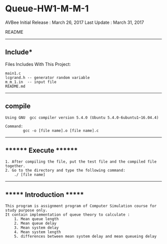 # Queue-HW1-M-M-1

AVBee
Initial Release : March 26, 2017
Last Update     : March 31, 2017

README

-------------------------
****Include*****
-------------------------
Files Includes With This Project:

	main1.c
	lcgrand.h -- generator random variable
	m_m_1.in  -- input file
	README.md
-------------------------
****compile****
-------------------------

	Using GNU  gcc compiler version 5.4.0 (Ubuntu 5.4.0-6ubuntu1~16.04.4)  

	Command: 
			gcc -o [file name].o [file name].c

------------------------------ 
****** Execute ******
------------------------------

	1. After compiling the file, put the test file and the compiled file together.
	2. Go to the directory and type the following command:
		./ [file name]

------------------------------
***** Introduction *****
------------------------------

	This program is assignment program of Computer Simulation course for study purpose only. 
	It contain implementation of queue theory to calculate :
		1. Mean queue length
		2. Mean queue delay
		3. Mean system delay
		4. Mean system length
		5. differences between mean system delay and mean queueing delay
	
	
	


